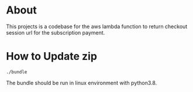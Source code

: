 # About
This projects is a codebase for the aws lambda function to return checkout session url for the subscription payment.

# How to Update zip
```
./bundle
```
The bundle should be run in linux environment with python3.8.

